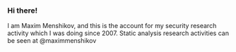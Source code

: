 ### Hi there!
I am Maxim Menshikov, and this is the account for my security research activity which I was doing since 2007. Static analysis research activities can be seen at @maximmenshikov
